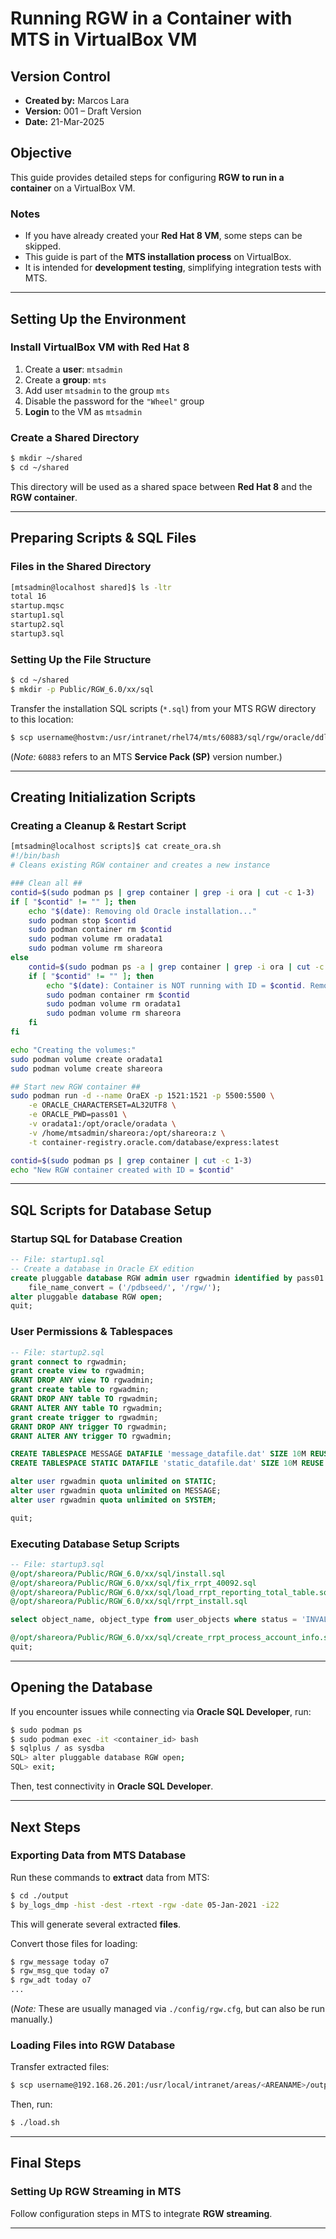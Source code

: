# Running RGW in a Container with MTS in VirtualBox VM

## Version Control
- **Created by:** Marcos Lara  
- **Version:** 001 – Draft Version  
- **Date:** 21-Mar-2025  

## Objective
This guide provides detailed steps for configuring **RGW to run in a container** on a VirtualBox VM.

### **Notes**
- If you have already created your **Red Hat 8 VM**, some steps can be skipped.
- This guide is part of the **MTS installation process** on VirtualBox.
- It is intended for **development testing**, simplifying integration tests with MTS.

---

## **Setting Up the Environment**
### **Install VirtualBox VM with Red Hat 8**
1. Create a **user**: `mtsadmin`
2. Create a **group**: `mts`
3. Add user `mtsadmin` to the group `mts`
4. Disable the password for the `"Wheel"` group
5. **Login** to the VM as `mtsadmin`

### **Create a Shared Directory**
```bash
$ mkdir ~/shared
$ cd ~/shared
```
This directory will be used as a shared space between **Red Hat 8** and the **RGW container**.

---

## **Preparing Scripts & SQL Files**
### **Files in the Shared Directory**
```bash
[mtsadmin@localhost shared]$ ls -ltr
total 16
startup.mqsc
startup1.sql
startup2.sql
startup3.sql
```

### **Setting Up the File Structure**
```bash
$ cd ~/shared
$ mkdir -p Public/RGW_6.0/xx/sql
```

Transfer the installation SQL scripts (`*.sql`) from your MTS RGW directory to this location:
```bash
$ scp username@hostvm:/usr/intranet/rhel74/mts/60883/sql/rgw/oracle/ddl/*.sql .
```
(*Note:* `60883` refers to an MTS **Service Pack (SP)** version number.)

---

## **Creating Initialization Scripts**
### **Creating a Cleanup & Restart Script**
```bash
[mtsadmin@localhost scripts]$ cat create_ora.sh
#!/bin/bash
# Cleans existing RGW container and creates a new instance

### Clean all ##
contid=$(sudo podman ps | grep container | grep -i ora | cut -c 1-3)
if [ "$contid" != "" ]; then
    echo "$(date): Removing old Oracle installation..."
    sudo podman stop $contid
    sudo podman container rm $contid
    sudo podman volume rm oradata1
    sudo podman volume rm shareora
else
    contid=$(sudo podman ps -a | grep container | grep -i ora | cut -c 1-3)
    if [ "$contid" != "" ]; then
        echo "$(date): Container is NOT running with ID = $contid. Removing..."
        sudo podman container rm $contid
        sudo podman volume rm oradata1
        sudo podman volume rm shareora
    fi
fi

echo "Creating the volumes:"
sudo podman volume create oradata1
sudo podman volume create shareora

## Start new RGW container ##
sudo podman run -d --name OraEX -p 1521:1521 -p 5500:5500 \
    -e ORACLE_CHARACTERSET=AL32UTF8 \
    -e ORACLE_PWD=pass01 \
    -v oradata1:/opt/oracle/oradata \
    -v /home/mtsadmin/shareora:/opt/shareora:z \
    -t container-registry.oracle.com/database/express:latest

contid=$(sudo podman ps | grep container | cut -c 1-3)
echo "New RGW container created with ID = $contid"
```

---

## **SQL Scripts for Database Setup**
### **Startup SQL for Database Creation**
```sql
-- File: startup1.sql
-- Create a database in Oracle EX edition
create pluggable database RGW admin user rgwadmin identified by pass01
    file_name_convert = ('/pdbseed/', '/rgw/');
alter pluggable database RGW open;
quit;
```

### **User Permissions & Tablespaces**
```sql
-- File: startup2.sql
grant connect to rgwadmin;
grant create view to rgwadmin;
GRANT DROP ANY view TO rgwadmin;
grant create table to rgwadmin;
GRANT DROP ANY table TO rgwadmin;
GRANT ALTER ANY table TO rgwadmin;
grant create trigger to rgwadmin;
GRANT DROP ANY trigger TO rgwadmin;
GRANT ALTER ANY trigger TO rgwadmin;

CREATE TABLESPACE MESSAGE DATAFILE 'message_datafile.dat' SIZE 10M REUSE AUTOEXTEND ON NEXT 10M MAXSIZE 200M;
CREATE TABLESPACE STATIC DATAFILE 'static_datafile.dat' SIZE 10M REUSE AUTOEXTEND ON NEXT 10M MAXSIZE 200M;

alter user rgwadmin quota unlimited on STATIC;
alter user rgwadmin quota unlimited on MESSAGE;
alter user rgwadmin quota unlimited on SYSTEM;

quit;
```

### **Executing Database Setup Scripts**
```sql
-- File: startup3.sql
@/opt/shareora/Public/RGW_6.0/xx/sql/install.sql
@/opt/shareora/Public/RGW_6.0/xx/sql/fix_rrpt_40092.sql
@/opt/shareora/Public/RGW_6.0/xx/sql/load_rrpt_reporting_total_table.sql
@/opt/shareora/Public/RGW_6.0/xx/sql/rrpt_install.sql

select object_name, object_type from user_objects where status = 'INVALID';

@/opt/shareora/Public/RGW_6.0/xx/sql/create_rrpt_process_account_info.sql
quit;
```

---

## **Opening the Database**
If you encounter issues while connecting via **Oracle SQL Developer**, run:
```bash
$ sudo podman ps
$ sudo podman exec -it <container_id> bash
$ sqlplus / as sysdba
SQL> alter pluggable database RGW open;
SQL> exit;
```

Then, test connectivity in **Oracle SQL Developer**.

---

## **Next Steps**
### **Exporting Data from MTS Database**
Run these commands to **extract** data from MTS:
```bash
$ cd ./output
$ by_logs_dmp -hist -dest -rtext -rgw -date 05-Jan-2021 -i22
```
This will generate several extracted **files**.

Convert those files for loading:
```bash
$ rgw_message today o7
$ rgw_msg_que today o7
$ rgw_adt today o7
...
```
(*Note:* These are usually managed via `./config/rgw.cfg`, but can also be run manually.)

### **Loading Files into RGW Database**
Transfer extracted files:
```bash
$ scp username@192.168.26.201:/usr/local/intranet/areas/<AREANAME>/output/*.LOAD .
```
Then, run:
```bash
$ ./load.sh
```

---

## **Final Steps**
### **Setting Up RGW Streaming in MTS**
Follow configuration steps in MTS to integrate **RGW streaming**.

---
